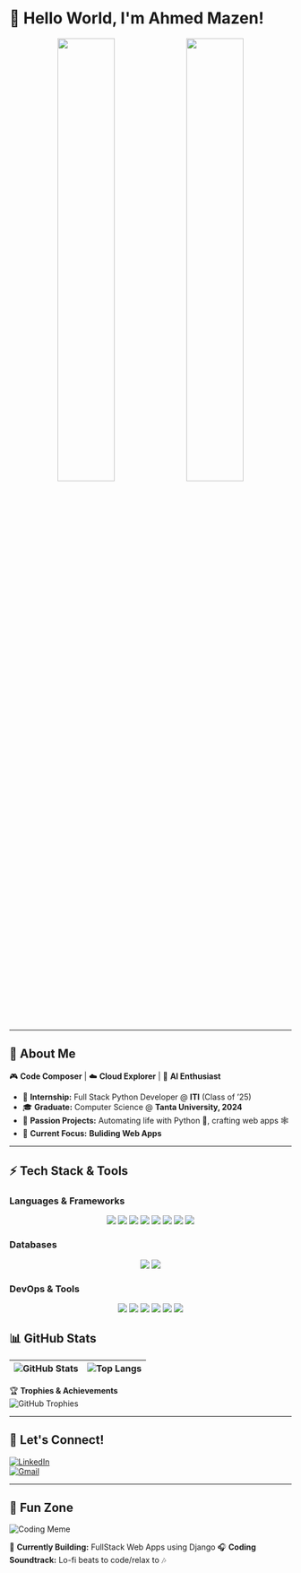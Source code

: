 # 👋 Hello World, I'm Ahmed Mazen!  

<div align="center">
  <img src="https://github.com/AhmedMazenNn/AhmedMazenNn/assets/116601076/43a442d2-1b7f-4a19-bbf7-a915183117dc" width="45%">
  <img src="https://media4.giphy.com/media/qgQUggAC3Pfv687qPC/giphy.gif?cid=ecf05e47h9v9w5z7f2k6m3v3j4k5x1x1x1x1x1x1&rid=giphy.gif&ct=g" width="45%">
</div>

---

## 🚀 **About Me**  
🎮 **Code Composer** | ☁️ **Cloud Explorer** | 🧠 **AI Enthusiast**  

- 🎯 **Internship:** Full Stack Python Developer @ **ITI** (Class of ’25)  
- 🎓 **Graduate:** Computer Science @ **Tanta University, 2024**  
- 🌟 **Passion Projects:** Automating life with Python 🤖, crafting web apps 🕸️  
- 🎯 **Current Focus:** **Buliding Web Apps**  
---

## ⚡ **Tech Stack & Tools**  

### **Languages & Frameworks**  
<p align="center">
  <img src="https://img.shields.io/badge/Python-FFD43B?style=for-the-badge&logo=python&logoColor=blue" />
  <img src="https://img.shields.io/badge/JavaScript-F7DF1E?style=for-the-badge&logo=javascript&logoColor=black" />
  <img src="https://img.shields.io/badge/Django-092E20?style=for-the-badge&logo=django&logoColor=green" />
  <img src="https://img.shields.io/badge/React-61DAFB?style=for-the-badge&logo=react&logoColor=black" />
  <img src="https://img.shields.io/badge/HTML5-E34F26?style=for-the-badge&logo=html5&logoColor=white" />
  <img src="https://img.shields.io/badge/CSS3-1572B6?style=for-the-badge&logo=css3&logoColor=white" />
  <img src="https://img.shields.io/badge/Bootstrap-7952B3?style=for-the-badge&logo=bootstrap&logoColor=white" />
  <img src="https://img.shields.io/badge/jQuery-0769AD?style=for-the-badge&logo=jquery&logoColor=white" />
</p>  

### **Databases**  
<p align="center">
  <img src="https://img.shields.io/badge/SQL-4479A1?style=for-the-badge&logo=database&logoColor=white" />
  <img src="https://img.shields.io/badge/PostgreSQL-336791?style=for-the-badge&logo=postgresql&logoColor=white" />
</p>  

### **DevOps & Tools**  
<p align="center">
  <img src="https://img.shields.io/badge/Docker-2496ED?style=for-the-badge&logo=docker&logoColor=white" />
  <img src="https://img.shields.io/badge/Git-F05032?style=for-the-badge&logo=git&logoColor=white" />
  <img src="https://img.shields.io/badge/Linux-FCC624?style=for-the-badge&logo=linux&logoColor=black" />
  <img src="https://img.shields.io/badge/Ubuntu-E95420?style=for-the-badge&logo=ubuntu&logoColor=white" />
  <img src="https://img.shields.io/badge/Apache-CA2136?style=for-the-badge&logo=apache&logoColor=white" />
  <img src="https://img.shields.io/badge/Bash-4EAA25?style=for-the-badge&logo=gnu-bash&logoColor=white" />
</p>

## 📊 **GitHub Stats**  

| ![GitHub Stats](https://github-readme-stats.vercel.app/api?username=AhmedMazenNn&show_icons=true&theme=radical) | ![Top Langs](https://github-readme-stats.vercel.app/api/top-langs/?username=AhmedMazenNn&layout=compact&theme=radical) |  
|---|---|  

🏆 **Trophies & Achievements**  
![GitHub Trophies](https://github-profile-trophy.vercel.app/?username=AhmedMazenNn&theme=onedark)  

---

## 🤝 **Let's Connect!**  

[![LinkedIn](https://img.shields.io/badge/LinkedIn-0077B5?style=for-the-badge&logo=linkedin&logoColor=white)](https://www.linkedin.com/in/ahmedmazenm/)  
[![Gmail](https://img.shields.io/badge/Gmail-D14836?style=for-the-badge&logo=gmail&logoColor=white)](mailto:ahmedmazenm@outlook.com)  

---

## 🎵 **Fun Zone**  

![Coding Meme](https://media.giphy.com/media/3o7aCTPPm4OHfRLSH6/giphy.gif)  

🚀 **Currently Building:** FullStack Web Apps using Django
🎧 **Coding Soundtrack:** Lo-fi beats to code/relax to 🎶  
